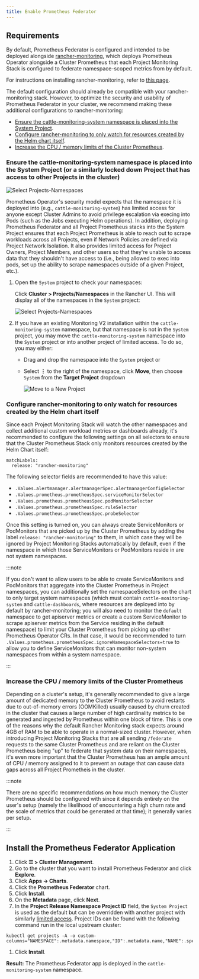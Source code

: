 ```yaml
---
title: Enable Prometheus Federator
---
```


## Requirements

By default, Prometheus Federator is configured and intended to be deployed alongside [rancher-monitoring](https://rancher.com/docs/rancher/v2.6/en/monitoring-alerting/), which deploys Prometheus Operator alongside a Cluster Prometheus that each Project Monitoring Stack is configured to federate namespace-scoped metrics from by default.

For instructions on installing rancher-monitoring, refer to [this page](../enable-monitoring.md).

The default configuration should already be compatible with your rancher-monitoring stack. However, to optimize the security and usability of Prometheus Federator in your cluster, we recommend making these additional configurations to rancher-monitoring:

- [Ensure the cattle-monitoring-system namespace is placed into the System Project](#ensure-the-cattle-monitoring-system-namespace-is-placed-into-the-system-project-or-a-similarly-locked-down-project-that-has-access-to-other-projects-in-the-cluster).
- [Configure rancher-monitoring to only watch for resources created by the Helm chart itself](#configure-rancher-monitoring-to-only-watch-for-resources-created-by-the-helm-chart-itself).
- [Increase the CPU / memory limits of the Cluster Prometheus](#increase-the-cpu--memory-limits-of-the-cluster-prometheus).

### Ensure the cattle-monitoring-system namespace is placed into the System Project (or a similarly locked down Project that has access to other Projects in the cluster)

![Select Projects-Namespaces](/img/install-in-system-project.png)

Prometheus Operator's security model expects that the namespace it is deployed into (e.g., `cattle-monitoring-system`) has limited access for anyone except Cluster Admins to avoid privilege escalation via execing into Pods (such as the Jobs executing Helm operations). In addition, deploying Prometheus Federator and all Project Prometheus stacks into the System Project ensures that each Project Prometheus is able to reach out to scrape workloads across all Projects, even if Network Policies are defined via Project Network Isolation. It also provides limited access for Project Owners, Project Members, and other users so that they're unable to access data that they shouldn't have access to (i.e., being allowed to exec into pods, set up the ability to scrape namespaces outside of a given Project, etc.).

1. Open the `System` project to check your namespaces:

    Click **Cluster > Projects/Namespaces** in the Rancher UI. This will display all of the namespaces in the `System` project:

    ![Select Projects-Namespaces](/img/cattle-monitoring-system.png)

1. If you have an existing Monitoring V2 installation within the `cattle-monitoring-system` namespace, but that namespace is not in the `System` project, you may move the `cattle-monitoring-system` namespace into the `System` project or into another project of limited access. To do so, you may either:

    - Drag and drop the namespace into the `System` project or
    - Select **⋮** to the right of the namespace, click **Move**, then choose `System` from the **Target Project** dropdown

        ![Move to a New Project](/img/move-to-new-project.png)

### Configure rancher-monitoring to only watch for resources created by the Helm chart itself

Since each Project Monitoring Stack will watch the other namespaces and collect additional custom workload metrics or dashboards already, it's recommended to configure the following settings on all selectors to ensure that the Cluster Prometheus Stack only monitors resources created by the Helm Chart itself:

```
matchLabels:
  release: "rancher-monitoring"
```

The following selector fields are recommended to have this value:
- `.Values.alertmanager.alertmanagerSpec.alertmanagerConfigSelector`
- `.Values.prometheus.prometheusSpec.serviceMonitorSelector`
- `.Values.prometheus.prometheusSpec.podMonitorSelector`
- `.Values.prometheus.prometheusSpec.ruleSelector`
- `.Values.prometheus.prometheusSpec.probeSelector`

Once this setting is turned on, you can always create ServiceMonitors or PodMonitors that are picked up by the Cluster Prometheus by adding the label `release: "rancher-monitoring"` to them, in which case they will be ignored by Project Monitoring Stacks automatically by default, even if the namespace in which those ServiceMonitors or PodMonitors reside in are not system namespaces.

:::note

If you don't want to allow users to be able to create ServiceMonitors and PodMonitors that aggregate into the Cluster Prometheus in Project namespaces, you can additionally set the namespaceSelectors on the chart to only target system namespaces (which must contain `cattle-monitoring-system` and `cattle-dashboards`, where resources are deployed into by default by rancher-monitoring; you will also need to monitor the `default` namespace to get apiserver metrics or create a custom ServiceMonitor to scrape apiserver metrics from the Service residing in the default namespace) to limit your Cluster Prometheus from picking up other Prometheus Operator CRs. In that case, it would be recommended to turn `.Values.prometheus.prometheusSpec.ignoreNamespaceSelectors=true` to allow you to define ServiceMonitors that can monitor non-system namespaces from within a system namespace.

:::

### Increase the CPU / memory limits of the Cluster Prometheus

Depending on a cluster's setup, it's generally recommended to give a large amount of dedicated memory to the Cluster Prometheus to avoid restarts due to out-of-memory errors (OOMKilled) usually caused by churn created in the cluster that causes a large number of high cardinality metrics to be generated and ingested by Prometheus within one block of time. This is one of the reasons why the default Rancher Monitoring stack expects around 4GB of RAM to be able to operate in a normal-sized cluster. However, when introducing Project Monitoring Stacks that are all sending `/federate` requests to the same Cluster Prometheus and are reliant on the Cluster Prometheus being "up" to federate that system data on their namespaces, it's even more important that the Cluster Prometheus has an ample amount of CPU / memory assigned to it to prevent an outage that can cause data gaps across all Project Prometheis in the cluster.

:::note

There are no specific recommendations on how much memory the Cluster Prometheus should be configured with since it depends entirely on the user's setup (namely the likelihood of encountering a high churn rate and the scale of metrics that could be generated at that time); it generally varies per setup.

:::

## Install the Prometheus Federator Application

1. Click **☰ > Cluster Management**.
1. Go to the cluster that you want to install Prometheus Federator and click **Explore**.
1. Click **Apps -> Charts**.
1. Click the **Prometheus Federator** chart.
1. Click **Install**.
1. On the **Metadata** page, click **Next**.
1. In the **Project Release Namespace Project ID** field, the `System Project` is used as the default but can be overridden with another project with similarly [limited access](#ensure-the-cattle-monitoring-system-namespace-is-placed-into-the-system-project-or-a-similarly-locked-down-project-that-has-access-to-other-projects-in-the-cluster). Project IDs can be found with the following command run in the local upstream cluster:

  ```plain
  kubectl get projects -A -o custom-columns="NAMESPACE":.metadata.namespace,"ID":.metadata.name,"NAME":.spec.displayName
  ```

1. Click **Install**.

**Result:** The Prometheus Federator app is deployed in the `cattle-monitoring-system` namespace.
